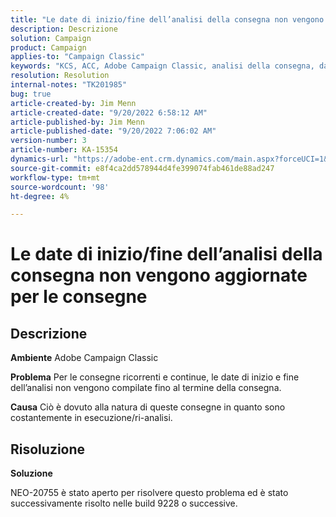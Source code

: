 ```yaml
---
title: "Le date di inizio/fine dell’analisi della consegna non vengono aggiornate per le consegne"
description: Descrizione
solution: Campaign
product: Campaign
applies-to: "Campaign Classic"
keywords: "KCS, ACC, Adobe Campaign Classic, analisi della consegna, data di inizio, data di fine, non aggiornato correttamente, consegne ricorrenti, consegne continue, NEO-20755"
resolution: Resolution
internal-notes: "TK201985"
bug: true
article-created-by: Jim Menn
article-created-date: "9/20/2022 6:58:12 AM"
article-published-by: Jim Menn
article-published-date: "9/20/2022 7:06:02 AM"
version-number: 3
article-number: KA-15354
dynamics-url: "https://adobe-ent.crm.dynamics.com/main.aspx?forceUCI=1&pagetype=entityrecord&etn=knowledgearticle&id=cc2bdd93-b138-ed11-9db1-0022480866ad"
source-git-commit: e8f4ca2dd578944d4fe399074fab461de88ad247
workflow-type: tm+mt
source-wordcount: '98'
ht-degree: 4%

---
```


# Le date di inizio/fine dell’analisi della consegna non vengono aggiornate per le consegne

## Descrizione


<b>Ambiente</b>
Adobe Campaign Classic

<b>Problema</b>
Per le consegne ricorrenti e continue, le date di inizio e fine dell’analisi non vengono compilate fino al termine della consegna.

<b>Causa</b>
Ciò è dovuto alla natura di queste consegne in quanto sono costantemente in esecuzione/ri-analisi.


## Risoluzione


<b>Soluzione</b>

NEO-20755 è stato aperto per risolvere questo problema ed è stato successivamente risolto nelle build 9228 o successive.
